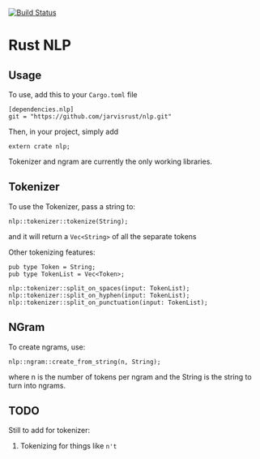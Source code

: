 [![Build Status](https://travis-ci.org/jarvisrust/nlp.svg)](https://travis-ci.org/jarvisrust/nlp)

# Rust NLP

## Usage 

To use, add this to your `Cargo.toml` file

```
[dependencies.nlp]
git = "https://github.com/jarvisrust/nlp.git"
```

Then, in your project, simply add
```
extern crate nlp;
```

Tokenizer and ngram are currently the only working libraries.


## Tokenizer 

To use the Tokenizer, pass a string to:
```
nlp::tokenizer::tokenize(String);
```
and it will return a `Vec<String>` of all the separate tokens

Other tokenizing features:

```
pub type Token = String;
pub type TokenList = Vec<Token>;

nlp::tokenizer::split_on_spaces(input: TokenList);
nlp::tokenizer::split_on_hyphen(input: TokenList);
nlp::tokenizer::split_on_punctuation(input: TokenList);
```

## NGram

To create ngrams, use:
```
nlp::ngram::create_from_string(n, String);
```
where n is the number of tokens per ngram and the String is the
string to turn into ngrams.

## TODO 

Still to add for tokenizer:

1. Tokenizing for things like `n't`
